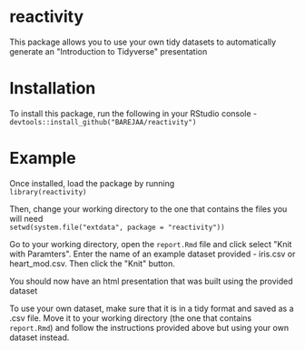 # reactivity
This package allows you to use your own tidy datasets to automatically generate an "Introduction to Tidyverse" presentation

# Installation
To install this package, run the following in your RStudio console -  
`devtools::install_github("BAREJAA/reactivity")`

# Example
Once installed, load the package by running  
`library(reactivity)`

Then, change your working directory to the one that contains the files you will need  
`setwd(system.file("extdata", package = "reactivity"))`

Go to your working directory, open the `report.Rmd` file and click select "Knit with Paramters". Enter the name of an example dataset provided - iris.csv or heart_mod.csv. Then click the "Knit" button.

You should now have an html presentation that was built using the provided dataset

To use your own dataset, make sure that it is in a tidy format and saved as a .csv file. Move it to your working directory (the one that contains `report.Rmd`) and follow the instructions provided above but using your own dataset instead.

